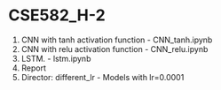 # CSE582_H-2

1. CNN with tanh activation function - CNN_tanh.ipynb
2. CNN with relu activation function - CNN_relu.ipynb
3. LSTM. - lstm.ipynb
4. Report
5. Director: different_lr - Models with lr=0.0001
